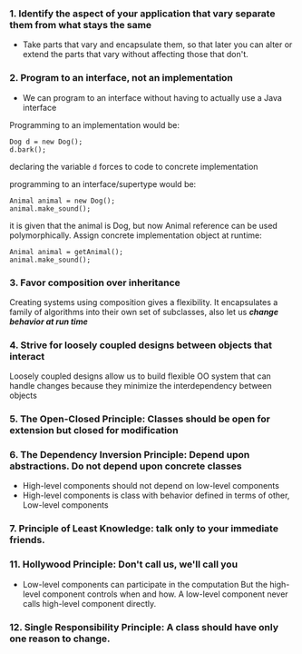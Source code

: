 ### 1. Identify the aspect of your application that vary separate them from what stays the same
* Take parts that vary and encapsulate them, so that later you can alter or extend the parts that vary without affecting those that don't.

### 2. Program to an interface, not an implementation
* We can program to an interface without having to actually use a Java interface

Programming to an implementation would be:
```java8
Dog d = new Dog();
d.bark();
```
declaring the variable `d` forces to code to concrete implementation

programming to an interface/supertype would be:
```java8
Animal animal = new Dog();
animal.make_sound();
```
it is given that the animal is Dog, but now Animal reference can be used polymorphically.
Assign concrete implementation object at runtime:
```java8
Animal animal = getAnimal();
animal.make_sound();
```

### 3. Favor composition over inheritance
Creating systems using composition gives a flexibility. 
It encapsulates a family of algorithms into their own set of subclasses, also let us <i><b>change behavior at run time</b></i>

### 4. Strive for loosely coupled designs between objects that interact

Loosely coupled designs allow us to build flexible OO system that can handle changes because they minimize the interdependency between objects

### 5. The Open-Closed Principle: Classes should be open for extension but closed for modification

### 6. The Dependency Inversion Principle: Depend upon abstractions. Do not depend upon concrete classes
* High-level components should not depend on low-level components
* High-level components is class with behavior defined in terms of other, Low-level components

### 7. Principle of Least Knowledge: talk only to your immediate friends.

### 11. Hollywood Principle: Don't call us, we'll call you
* Low-level components can participate in the computation But the high-level component controls when and how. A low-level component never calls high-level component directly.

### 12. Single Responsibility Principle: A class should have only one reason to change.